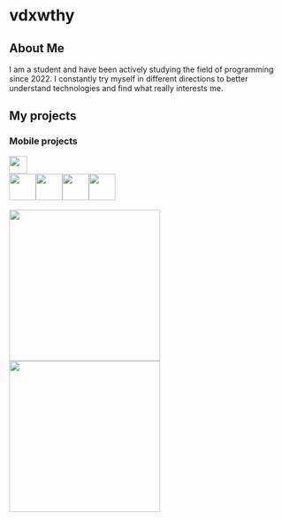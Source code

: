 # vdxwthy
## About Me
I am a student and have been actively studying the field of programming since 2022. I constantly try myself in different directions to better understand technologies and find what really interests me.
 <!-- В процессе обучения и практики я успел поработать с различными инструментами и стеком технологий.
На данный момент мой опыт включает:

- **Мобильная разработка:** SwiftUI, Flutter  
- **Создание Telegram-ботов:** Aiogram3  
- **Разработка API:** FastAPI  
- **Парсинг сайтов:** Selenium, BeautifulSoup  
- **Машинное обучение:** Scikit-learn, Pandas, NumPy, Matplotlib, Seaborn, Pymorphy3  
- **Веб-разработка:** HTML, CSS, JS  (В дальнейшем VueJS)
- **Разработка Windows-приложений:** WPF

Помимо этого, я также интересуюсь UI/UX-дизайном — изучаю принципы удобного взаимодействия, работу с цветом, и стремлюсь применять это в собственных проектах, создавая не только функциональные, но и визуально приятные интерфейсы. -->

## My projects
### Mobile projects 
<img width="32px" src="https://em-content.zobj.net/source/telegram/386/star_2b50.webp">
<div style="display: flex; flex-direction: row;">
    <img src="https://cdn.jsdelivr.net/gh/devicons/devicon@latest/icons/dart/dart-original.svg" height=48px/>
    <img src="https://cdn.jsdelivr.net/gh/devicons/devicon@latest/icons/flutter/flutter-original.svg" height=48px/>
    <img src="https://cdn.jsdelivr.net/gh/devicons/devicon@latest/icons/swift/swift-original.svg" height=48px/>
    <img src="https://cdn.jsdelivr.net/gh/devicons/devicon@latest/icons/supabase/supabase-original.svg" height=48px/>    
</div>

<br>

<div align="left" >
    <a href="https://github.com/vdxwthy/BuyIt">
        <img width="273" src="https://denvercoder1-github-readme-stats.vercel.app/api/pin/?username=vdxwthy&repo=BuyIt&theme=prussian&hide_border=true&show_icons=true">
    </a>
    <a href="https://github.com/vdxwthy/Calculator-Swift">
        <img width="273" src="https://denvercoder1-github-readme-stats.vercel.app/api/pin/?username=vdxwthy&repo=Calculator-Swift&theme=prussian&hide_border=true&show_icons=true">
    </a>
</div>



